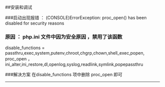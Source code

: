 ##安装和调试


###启动出现报错 ：  (CONSOLE)ErrorException: proc_open() has been disabled for security reasons

### 原因 ： php.ini 文件中因为安全原因 ，禁用了该函数
 disable_functions = passthru,exec,system,putenv,chroot,chgrp,chown,shell_exec,popen,
  proc_open  ，
 ini_alter,ini_restore,dl,openlog,syslog,readlink,symlink,popepassthru

###解决方案  在disable_functions 项中删除  proc_open  即可


****************************************************************************
